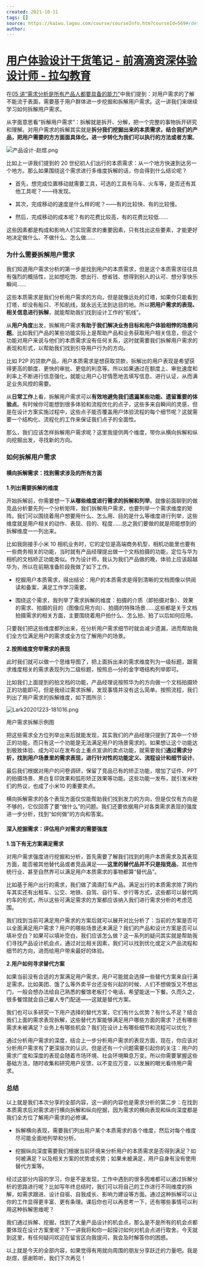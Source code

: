 ```yaml
---
created: 2021-10-11
tags: []
source: https://kaiwu.lagou.com/course/courseInfo.htm?courseId=569#/detail/pc?id=5842
author: 
---
```


# [用户体验设计干货笔记 - 前滴滴资深体验设计师 - 拉勾教育](https://kaiwu.lagou.com/course/courseInfo.htm?courseId=569#/detail/pc?id=5842)


在[05 讲“需求分析是所有产品人都要具备的能力”](https://kaiwu.lagou.com/course/courseInfo.htm?courseId=569#/detail/pc?id=5847)中我们提到：对用户需求的了解不能流于表面，需要基于用户群体进一步挖掘和拆解用户需求。这一讲我们来继续学习如何拆解用户需求。

从字面意思看“拆解用户需求”：拆解就是拆开、分解，把一个完整的事物拆开研究和理解。对用户需求的拆解其实就是**拆分我们挖掘出来的本质需求，结合我们的产品，把用户需要的方方面面具体化，进一步转化为我们可以执行的方法或者方案**。

![产品设计-赵煜.png](https://s0.lgstatic.com/i/image/M00/8B/F4/Ciqc1F_jF92ACoo0AAVlu1STgXY704.png)

比如上一讲我们提到的 20 世纪初人们出行的本质需求：从一个地方快速到达另一个地方。那么如果围绕这个需求进行多维度拆解的话，你会得到什么结论呢？

-   首先，想完成位置移动就需要工具，可选的工具有马车、火车等，是否还有其他工具呢？——待发现。
    
-   其次，完成移动的速度是什么样的呢？——有的比较快、有的比较慢。
    
-   然后，完成移动的成本呢？有的花费比较高，有的花费比较低……
    

这些因素都是构成和影响人们实现需求的重要因素，只有找出这些要素，才能更好地决定做什么、不做什么、怎么做……

### 为什么需要拆解用户需求

我们知道用户需求分析的第一步是找到用户的本质需求，但是这个本质需求往往具有强烈的概括性，比如想吃饱、想出行、想省钱、想得到别人的认可、想分享快乐瞬间……

这些本质需求是我们分析用户需求的方向，但是就像远处的灯塔，如果你只能看到灯塔，却没有船只、不知航线，就永远无法到达目的地。所以**把用户需求的表现、相关信息进行拆解**，就能帮助我们找到设计工作的“航线”。

从**用户角度**出发，拆解用户需求**有助于我们解决业务目标和用户体验相悖的场景问题**。比如我们产品的某些功能实际上是帮助产品和业务获取用户相关信息，但这个功能对用户来说与他们的本质需求没有任何关系，这时就需要我们拆解用户需求的表现和形式，以帮助我们找到引导用户行为的方向。

比如 P2P 的贷款产品，用户本质需求是想获取贷款，拆解出的用户表现是希望获得更高的额度、更快的审批、更低的利息等。所以如果通过在额度上、审批速度和利率上不断进行信息强化，就能让用户心甘情愿地去填写信息、进行认证，从而满足业务风控的需要。

从**日常工作**上看，拆解用户需求可以**有效地避免我们遗漏某些功能、遗留重要的体验点**。有时候你可能想到很多体验和流程优化的点子，这些多来自瞬间的灵感，但是在设计方案实施过程中，这些点子能否覆盖用户体验流程的每个细节呢？这就需要一个结构化、流程化的工作来保证我们点子的全面性。

那么，我们应该怎样拆解用户需求呢？这里我提供两个维度，带你从横向拆解和纵向挖掘出发，寻找新的方向。

### 如何拆解用户需求

#### 横向拆解需求：找到需求涉及的所有方面

**1.列出需要拆解的维度**

开始拆解前，你需要想一下**从哪些维度进行需求的拆解和列举**。就像前面聊到的做竞品分析要先列一个分析矩阵，我们拆解用户需求，也要列举一个需求维度的矩阵。我们可以围绕着用户想要用什么、怎么用、目的是什么等维度进行列举，这些维度就是用户相关的动作、表现、目的、程度……总之我们要做的就是把能想到的拆解维度一一列出来。

比如我刚接手小米 10 相机业务时，它的定位是高端商务机型，相机功能里也要有一些商务相关的功能，当时就有产品经理提出做一个文档拍摄的功能，定位与华为相机的文档矫正功能类似。作为设计师，我认为我们产品做的晚，体验上应该超越华为，所以在前期准备阶段我做了如下工作。

-   挖掘用户本质需求，得出结论：用户的本质需求是得到清晰的文档图像以供阅读和备案，满足工作学习需要。
    
-   围绕这个需求，我列举了需求拆解的维度：拍摄的介质（即拍摄对象）、效果的需求、拍摄的目的（图像应用方向）、拍摄的特殊场景……这些都是关于文档拍摄需求的相关方面，主要围绕着用户拍什么、怎么拍、拍了以后如何应用。
    

只要我们把这些维度都列出来，在分析用户需求细节时就会减少遗漏，进而帮助我们全方位满足用户的需求或全方位了解用户的场景。

**2.按照维度穷举需求的表现**

此时我们就可以做一个思维导图了，把上面拆出来的需求维度列为一级标题，跟需求维度相关的需求表现列为二级标题，按照总—分的金字塔结构列举即可。

比如我们上面提到的拍文档的功能，产品经理说按照华为的方向做一个文档拍摄矫正的功能即可。但是我经过需求拆解，发现事情并没有这么简单。按照流程，我们列出了用户需求的拆解维度，如下图所示：

![Lark20201223-181016.png](https://s0.lgstatic.com/i/image/M00/8B/F4/Ciqc1F_jF-aAVIO3AAEJUqBt_u0139.png)

用户需求拆解示例图

把这些需求全方位列举出来后就能发现，其实我们的产品经理只提到了其中一个矫正的功能，而只有这一个功能是无法满足用户的场景需求的。如果想让这个功能达到极致体验、成为可以在发布会上重点宣讲的卖点功能，就需要我们**通过需求分析，找到用户场景里的需求表现，进行针对性的功能定义、流程设计和细节设计**。

最后我们根据对用户的问卷调研，保留了竞品已有的矫正功能，增加了证件、PPT 的拍摄场景、黑白复印效果和弧形矫正效果等功能。这些功能一发布，就引发米粉们的热议，也成了小米10 的重要卖点。

横向拆解需求的各个表现方面仅仅能帮助我们找到发力的方向，但是仅仅有方向是不够的，它仅回答了要“做什么”的问题。我们还要依据用户对各类需求表现的强度进一步分析，找到“如何做”的方向和答案。

#### 深入挖掘需求：评估用户对需求的需要强度

**1.当下有无方案满足需求**

对用户需求强度进行挖掘和分析，首先需要了解我们找到的用户本质需求及其表现方面，能否被其他替代品或者竞品满足——**这里的替代品并不只是指竞品**，其他传统行业、甚至自然界可以满足用户本质需求的事物都算“替代品”。

比如基于用户出行的需求，我们做了滴滴打车产品。满足出行的本质需求除了网约车其实还有出租车、公交、地铁、自驾、自行车、步行等方式，这些都可以替代网约车的形式，所以这些可满足需求的方案都应该纳入我们进行需求分析的考虑范围。

我们找到当前可满足用户需求的方案后就可以展开对比分析了：当前的方案是否可以全面满足用户需求？用户的哪些场景还未满足？我们的产品和设计方案是否可以填补空白？如果可以填补空白，我们应该怎么做？这一系列的疑问其实就是帮助我们寻找产品设计机会点，通过对比相关因素，我们可以找到优化或定义产品流程和细节的方向，进而给用户带来最好的体验。

**2.用户如何寻求替代方案**

如果当前没有合适的方案满足用户需求，用户可能就会选择一些替代方案来自行满足需求。比如美团、饿了么等外卖平台还没有兴起的时候，人们不想做饭又不想出门，一般会想办法给自己熟悉的餐馆老板打个电话，希望能送一下餐。久而久之，很多餐馆就会自己雇人专门配送——这就是替代方案。

我们也可以多研究一下用户选择的替代方案，它们有什么优势？有什么不足？结合我们上面的需求表现拆解，这些替代方案能够满足用户哪些方面的需求？还有哪些需求未被满足？业务上有哪些机会？我们在设计上有哪些细节和流程可以优化？

通过分析用户需求的深度，结合上一步分析用户需求的表现方面，现在，你应该对分析用户需求有了更深层次的认识。但是还有一个问题需要引起你的关注：用户的需求广度和深度的表现会随着市场环境、社会环境瞬息万变。所以你需要掌握这些基础方法，随时收集和研究用户反馈，以不变应万变，以发展的眼光看待用户需求。

### 总结

以上就是我们本次分享的全部内容，这一讲的内容也是需求分析的第二步：在找到本质需求后对需求进行横向拆解和纵向挖掘，因为需求的横向表现和纵向深度都是我们全方位了解用户需求的必修课。

-   拆解横向表现，需要我们列出用户某个本质需求的各个维度，然后对每个维度尽可能全面地列举和分析。
    
-   挖掘纵向深度需要我们根据当前环境来分析用户的本质需求是否得到满足？如何被满足？以及相关方案的优势或劣势；如果未被满足，用户自身有没有使用替代方案等。
    

经过这部分内容的学习，你是不是发现，工作中遇到的很多困难都可以通过拆解分析的思路进行呢？比如写年终总结时，我们可以将自己的工作进行不同维度的拆解，如需求跟进、设计自驱、自我成长、影响力建设等方面。通过这种拆解可以让你的工作显得更丰富、更有条理。课后你也可以再思考一下，还有哪些事情可以利用这种拆解思维呢？

我们通过拆解、挖掘，找到了大量产品设计的机会点，那么是不是所有的机会点都要体现在设计方案里呢？下一讲我将和你一起探讨如何对机会点进行取舍。今天就到这里，有任何疑问欢迎在留言区向我提问，我会及时解答你的困惑。

以上就是今天的全部内容，如果觉得有用就向周围的朋友分享跃迁的力量吧。我是赵煜，感谢聆听，我们下次再见！
